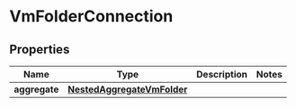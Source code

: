 

# VmFolderConnection


## Properties

Name | Type | Description | Notes
------------ | ------------- | ------------- | -------------
**aggregate** | [**NestedAggregateVmFolder**](NestedAggregateVmFolder.md) |  | 



